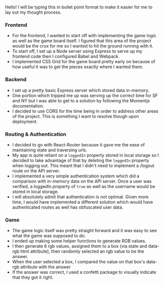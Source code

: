 Hello! I will be typing this in bullet point format to make it easier for me to lay out my thought process.

### Frontend
- For the frontend, I wanted to start off with implementing the game logic as well as the game board itself. I figured that this area of the project would be the crux for me so I wanted to hit the ground running with it.
- To start off, I set up a Node server using Express to serve up my frontend code then I configured Babel and Webpack.
- I implemented CSS Grid for the game board pretty early on because of how useful it was to get the pieces exactly where I wanted them.
### Backend
- I set up a pretty basic Express server which stored data in-memory.
- One portion which tripped me up was serving up the correct time for SF and NY but I was able to get to a solution by following the Momentjs documentation.
- I decided to use CORS for the time being in order to address other areas of the project. This is something I want to resolve though upon deployment.
### Routing & Authentication
- I decided to go with React-Router because it gave me the ease of maintaining state and traversing urls.
- My app is quite reliant on a `loggedIn` property stored in local storage so I decided to take advantage of that by deleting the `loggedIn` property when logging out. This meant that I didn't need to implement a /logout route on the API server.
- I implemented a very simple authentication system which did a comparison with in-memory data on the API server. Once a user was verified, a loggedIn property of `true` as well as the username would be stored in local storage.
- I will absolutely admit that authentication is not optimal. Given more time, I would have implemented a different solution which would have authenticated routes as well has obfuscated user data.
### Game
- The game logic itself was pretty straight forward and it was easy to see what the game was supposed to do.
- I ended up making some helper functions to generate RGB values.
- I then generate 6 rgb values, assigned them to a box (via state and data-rgb html attribute), then randomly selected an rgb value to be the answer.
- When the user selected a box, I compared the value on that box's data-rgb attribute with the answer
- If the answer was correct, I used a confetti package to visually indicate that they got it right.
